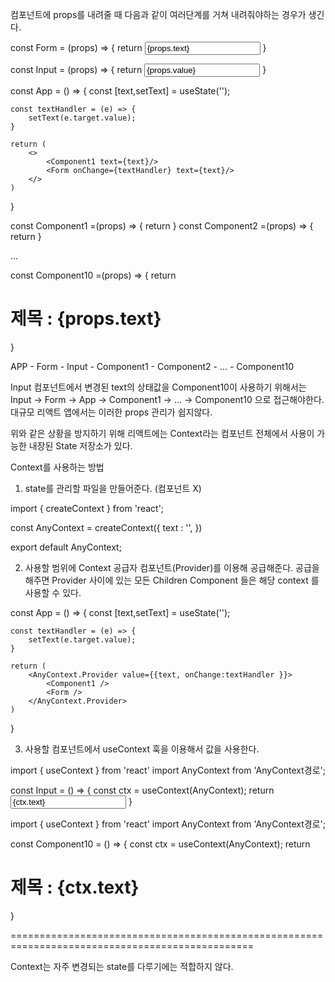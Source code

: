 컴포넌트에 props를 내려줄 때 다음과 같이 여러단계를 거쳐 내려줘야하는 경우가 생긴다.

const Form = (props) => {
    return <Input onChange={props.onChange} value={props.text} />
}

const Input = (props) => {
    return <input type="text" onChange={props.onChange} value={props.value} />
}

const App = () => {
    const [text,setText] = useState('');
    
    const textHandler = (e) => {
        setText(e.target.value);
    }

    return (
        <>
            <Component1 text={text}/>
            <Form onChange={textHandler} text={text}/>
        </>
    )
}

const Component1 =(props) => {
    return <Component2 text={props.text} />
}
const Component2 =(props) => {
    return <Component3 text={props.text} />
}

...

const Component10 =(props) => {
    return <h1>제목 : {props.text}</h1>
}

APP - Form - Input
    - Component1 - Component2 - ... - Component10

Input 컴포넌트에서 변경된 text의 상태값을 Component10이 사용하기 위해서는
Input -> Form -> App -> Component1 -> ... -> Component10 으로 접근해야한다.
대규모 리액트 앱에서는 이러한 props 관리가 쉽지않다.

위와 같은 상황을 방지하기 위해 리액트에는 Context라는 컴포넌트 전체에서 사용이 가능한 내장된 State 저장소가 있다.

Context를 사용하는 방법

1. state를 관리할 파일을 만들어준다. (컴포넌트 X)

import { createContext } from 'react';

const AnyContext = createContext({
    <!-- Context 값의 초기값 -->
    text : '',
})

export default AnyContext;

2. 사용할 범위에 Context 공급자 컴포넌트(Provider)를 이용해 공급해준다.
   공급을 해주면 Provider 사이에 있는 모든 Children Component 들은 해당 context 를 사용할 수 있다.

const App = () => {
    const [text,setText] = useState('');

    const textHandler = (e) => {
        setText(e.target.value);
    }

    return (
        <AnyContext.Provider value={{text, onChange:textHandler }}>
            <Component1 />
            <Form />
        </AnyContext.Provider>
    )
}

3. 사용할 컴포넌트에서 useContext 훅을 이용해서 값을 사용한다.

import { useContext } from 'react'
import AnyContext from 'AnyContext경로';

const Input = () => {
    <!-- AnyContext의 값을 ctx 변수에 할당한다 -->
    const ctx = useContext(AnyContext);
    return <input type="text" onChange={ctx.onChange} value={ctx.text} />
}

import { useContext } from 'react'
import AnyContext from 'AnyContext경로';

const Component10 = () => {
    const ctx = useContext(AnyContext);
    return <h1>제목 : {ctx.text}</h1>
}


================================================================================================

Context는 자주 변경되는 state를 다루기에는 적합하지 않다.